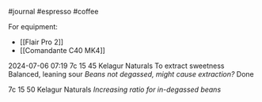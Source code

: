 #journal #espresso #coffee 

For equipment:
- [[Flair Pro 2]]
- [[Comandante C40 MK4]]

2024-07-06 07:19
7c 15 45 Kelagur Naturals
To extract sweetness
Balanced, leaning sour
*Beans not degassed, might cause extraction?*
Done


7c 15 50 Kelagur Naturals
*Increasing ratio for in-degassed beans*
